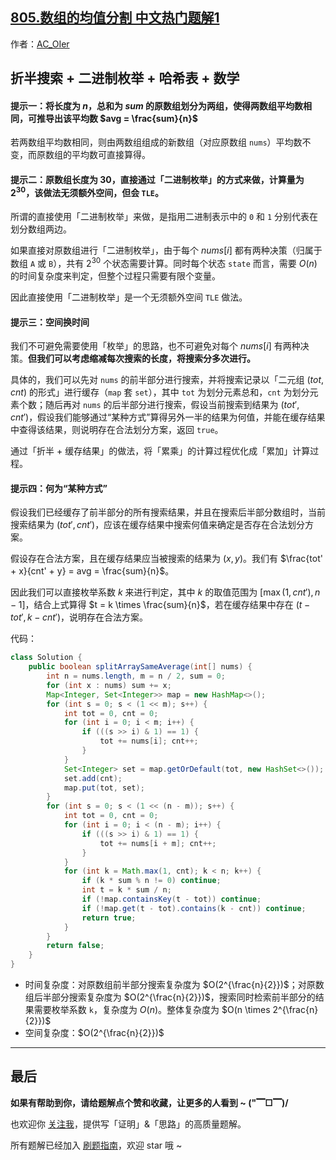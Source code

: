 ## [805.数组的均值分割 中文热门题解1](https://leetcode.cn/problems/split-array-with-same-average/solutions/100000/gong-shui-san-xie-by-ac_oier-flsd)

作者：[AC_OIer](https://leetcode.cn/u/AC_OIer)
## 折半搜索 + 二进制枚举 + 哈希表 + 数学

#### 提示一：将长度为 $n$，总和为 $sum$ 的原数组划分为两组，使得两数组平均数相同，可推导出该平均数 $avg = \frac{sum}{n}$

若两数组平均数相同，则由两数组组成的新数组（对应原数组 `nums`）平均数不变，而原数组的平均数可直接算得。

#### 提示二：原数组长度为 $30$，直接通过「二进制枚举」的方式来做，计算量为 $2^{30}$，该做法无须额外空间，但会 `TLE`。

所谓的直接使用「二进制枚举」来做，是指用二进制表示中的 `0` 和 `1` 分别代表在划分数组两边。

如果直接对原数组进行「二进制枚举」，由于每个 $nums[i]$ 都有两种决策（归属于数组 `A` 或 `B`），共有 $2^{30}$ 个状态需要计算。同时每个状态 `state` 而言，需要 $O(n)$ 的时间复杂度来判定，但整个过程只需要有限个变量。

因此直接使用「二进制枚举」是一个无须额外空间 `TLE`  做法。

#### 提示三：空间换时间

我们不可避免需要使用「枚举」的思路，也不可避免对每个 $nums[i]$ 有两种决策。**但我们可以考虑缩减每次搜索的长度，将搜索分多次进行。**

具体的，我们可以先对 `nums` 的前半部分进行搜索，并将搜索记录以「二元组 $(tot, cnt)$ 的形式」进行缓存（`map` 套 `set`），其中 `tot` 为划分元素总和，`cnt` 为划分元素个数；随后再对 `nums` 的后半部分进行搜索，假设当前搜索到结果为 $(tot', cnt')$，假设我们能够通过“某种方式”算得另外一半的结果为何值，并能在缓存结果中查得该结果，则说明存在合法划分方案，返回 `true`。

通过「折半 + 缓存结果」的做法，将「累乘」的计算过程优化成「累加」计算过程。

#### 提示四：何为“某种方式”

假设我们已经缓存了前半部分的所有搜索结果，并且在搜索后半部分数组时，当前搜索结果为 $(tot', cnt')$，应该在缓存结果中搜索何值来确定是否存在合法划分方案。

假设存在合法方案，且在缓存结果应当被搜索的结果为 $(x, y)$。我们有 $\frac{tot' + x}{cnt' + y} = avg = \frac{sum}{n}$。

因此我们可以直接枚举系数 $k$ 来进行判定，其中 $k$ 的取值范围为 $[\max(1, cnt'), n - 1]$，结合上式算得 $t = k \times \frac{sum}{n}$，若在缓存结果中存在 $(t - tot', k - cnt')$，说明存在合法方案。

代码：
```Java []
class Solution {
    public boolean splitArraySameAverage(int[] nums) {
        int n = nums.length, m = n / 2, sum = 0;
        for (int x : nums) sum += x;
        Map<Integer, Set<Integer>> map = new HashMap<>();
        for (int s = 0; s < (1 << m); s++) {
            int tot = 0, cnt = 0;
            for (int i = 0; i < m; i++) {
                if (((s >> i) & 1) == 1) {
                    tot += nums[i]; cnt++;
                }
            }
            Set<Integer> set = map.getOrDefault(tot, new HashSet<>());
            set.add(cnt);
            map.put(tot, set);
        }
        for (int s = 0; s < (1 << (n - m)); s++) {
            int tot = 0, cnt = 0;
            for (int i = 0; i < (n - m); i++) {
                if (((s >> i) & 1) == 1) {
                    tot += nums[i + m]; cnt++;
                }
            }
            for (int k = Math.max(1, cnt); k < n; k++) {
                if (k * sum % n != 0) continue;
                int t = k * sum / n;
                if (!map.containsKey(t - tot)) continue;
                if (!map.get(t - tot).contains(k - cnt)) continue;
                return true;
            }
        }
        return false;
    }
}
```
* 时间复杂度：对原数组前半部分搜索复杂度为 $O(2^{\frac{n}{2}})$；对原数组后半部分搜索复杂度为 $O(2^{\frac{n}{2}})$，搜索同时检索前半部分的结果需要枚举系数 `k`，复杂度为 $O(n)$。整体复杂度为 $O(n \times 2^{\frac{n}{2}})$
* 空间复杂度：$O(2^{\frac{n}{2}})$

---

## 最后

**如果有帮助到你，请给题解点个赞和收藏，让更多的人看到 ~ ("▔□▔)/**

也欢迎你 [关注我](https://acoier.com/oimg/gzh-qrcode.webp)，提供写「证明」&「思路」的高质量题解。

所有题解已经加入 [刷题指南](https://github.com/SharingSource/LogicStack-LeetCode/wiki)，欢迎 star 哦 ~